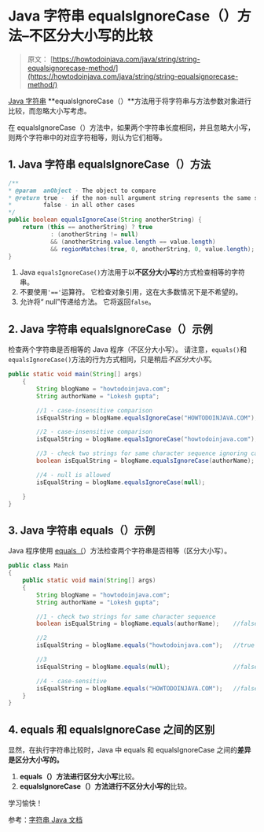 # Java 字符串 equalsIgnoreCase（）方法–不区分大小写的比较

> 原文： [https://howtodoinjava.com/java/string/string-equalsignorecase-method/](https://howtodoinjava.com/java/string/string-equalsignorecase-method/)

[Java 字符串](https://howtodoinjava.com/java-string/) **equalsIgnoreCase（）**方法用于将字符串与方法参数对象进行比较，而忽略大小写考虑。

在 equalsIgnoreCase（）方法中，如果两个字符串长度相同，并且忽略大小写，则两个字符串中的对应字符相等，则认为它们相等。

## 1\. Java 字符串 equalsIgnoreCase（）方法

```java
/**
* @param  anObject - The object to compare
* @return true -  if the non-null argument string represents the same sequence of characters to this string
*         false - in all other cases       
*/
public boolean equalsIgnoreCase(String anotherString) {
    return (this == anotherString) ? true
            : (anotherString != null)
            && (anotherString.value.length == value.length)
            && regionMatches(true, 0, anotherString, 0, value.length);
}

```

1.  Java `equalsIgnoreCase()`方法用于以**不区分大小写**的方式检查相等的字符串。
2.  不要使用`'=='`运算符。 它检查对象引用，这在大多数情况下是不希望的。
3.  允许将“ null”传递给方法。 它将返回`false`。

## 2\. Java 字符串 equalsIgnoreCase（）示例

检查两个字符串是否相等的 Java 程序（不区分大小写）。 请注意，`equals()`和`equalsIgnoreCase()`方法的行为方式相同，只是稍后*不区分大小写*。

```java
public static void main(String[] args) 
    {
        String blogName = "howtodoinjava.com";
        String authorName = "Lokesh gupta";

        //1 - case-insensitive comparison
        isEqualString = blogName.equalsIgnoreCase("HOWTODOINJAVA.COM");   //true

        //2 - case-insensitive comparison
        isEqualString = blogName.equalsIgnoreCase("howtodoinjava.com");   //true

        //3 - check two strings for same character sequence ignoring case
        boolean isEqualString = blogName.equalsIgnoreCase(authorName);    //false

        //4 - null is allowed
        isEqualString = blogName.equalsIgnoreCase(null);                  //false

    }
}

```

## 3\. Java 字符串 equals（）示例

Java 程序使用 [equals（](https://howtodoinjava.com/java/string/string-equals-method/)）方法检查两个字符串是否相等（区分大小写）。

```java
public class Main 
{
    public static void main(String[] args) 
    {
        String blogName = "howtodoinjava.com";
        String authorName = "Lokesh gupta";

        //1 - check two strings for same character sequence
        boolean isEqualString = blogName.equals(authorName);    //false

        //2
        isEqualString = blogName.equals("howtodoinjava.com");   //true

        //3
        isEqualString = blogName.equals(null);                  //false

        //4 - case-sensitive
        isEqualString = blogName.equals("HOWTODOINJAVA.COM");   //false
    }
}

```

## 4\. equals 和 equalsIgnoreCase 之间的区别

显然，在执行字符串比较时，Java 中 equals 和 equalsIgnoreCase 之间的**差异是区分大小写的。**

1.  **equals（）**方法进行**区分大小写**比较。
2.  **equalsIgnoreCase（）**方法进行**不区分大小写的**比较。

学习愉快！

参考：[字符串 Java 文档](https://docs.oracle.com/javase/9/docs/api/java/lang/String.html)